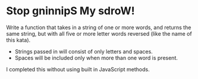 # Stop gninnipS My sdroW!
Write a function that takes in a string of one or more words, and returns the same string, but with all five or more letter words reversed (like the name of this kata).

- Strings passed in will consist of only letters and spaces.
- Spaces will be included only when more than one word is present.

I completed this without using built in JavaScript methods.